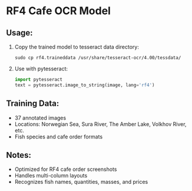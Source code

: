 # RF4 Cafe OCR Model

## Usage:

1. Copy the trained model to tesseract data directory:
   ```
   sudo cp rf4.traineddata /usr/share/tesseract-ocr/4.00/tessdata/
   ```

2. Use with pytesseract:
   ```python
   import pytesseract
   text = pytesseract.image_to_string(image, lang='rf4')
   ```

## Training Data:
- 37 annotated images
- Locations: Norwegian Sea, Sura River, The Amber Lake, Volkhov River, etc.
- Fish species and cafe order formats

## Notes:
- Optimized for RF4 cafe order screenshots
- Handles multi-column layouts
- Recognizes fish names, quantities, masses, and prices
